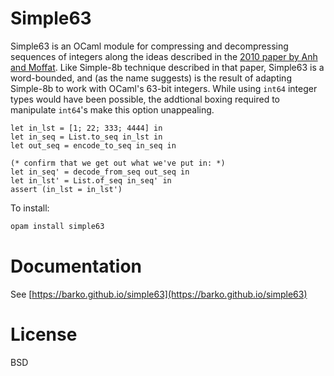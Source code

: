 # Simple63

Simple63 is an OCaml module for compressing and decompressing
sequences of integers along the ideas described in the [2010 paper by
Anh and
Moffat](https://scholar.google.com/scholar?q=Index+compression+using+64-bit+words+moffat+anh).
Like Simple-8b technique described in that paper, Simple63 is a
word-bounded, and (as the name suggests) is the result of adapting
Simple-8b to work with OCaml's 63-bit integers. While using `int64`
integer types would have been possible, the addtional boxing required
to manipulate `int64`'s make this option unappealing.

```
let in_lst = [1; 22; 333; 4444] in
let in_seq = List.to_seq in_lst in
let out_seq = encode_to_seq in_seq in

(* confirm that we get out what we've put in: *)
let in_seq' = decode_from_seq out_seq in
let in_lst' = List.of_seq in_seq' in
assert (in_lst = in_lst')
```

To install:

```sh
opam install simple63
```

# Documentation

See [https://barko.github.io/simple63](https://barko.github.io/simple63)

# License

BSD
